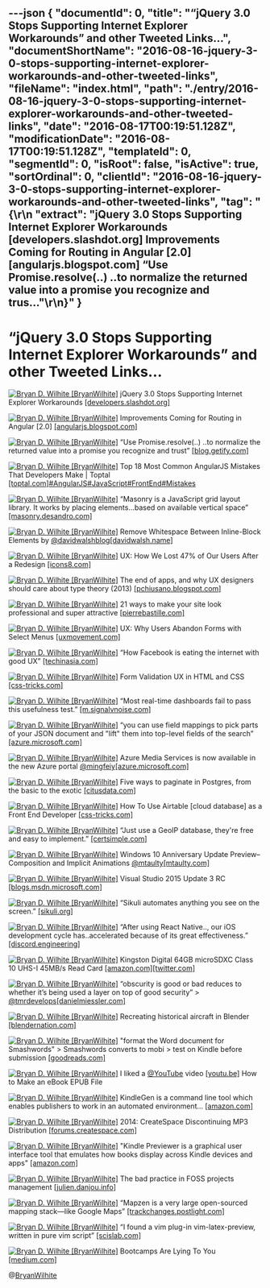 ---json
{
  "documentId": 0,
  "title": "“jQuery 3.0 Stops Supporting Internet Explorer Workarounds” and other Tweeted Links…",
  "documentShortName": "2016-08-16-jquery-3-0-stops-supporting-internet-explorer-workarounds-and-other-tweeted-links",
  "fileName": "index.html",
  "path": "./entry/2016-08-16-jquery-3-0-stops-supporting-internet-explorer-workarounds-and-other-tweeted-links",
  "date": "2016-08-17T00:19:51.128Z",
  "modificationDate": "2016-08-17T00:19:51.128Z",
  "templateId": 0,
  "segmentId": 0,
  "isRoot": false,
  "isActive": true,
  "sortOrdinal": 0,
  "clientId": "2016-08-16-jquery-3-0-stops-supporting-internet-explorer-workarounds-and-other-tweeted-links",
  "tag": "{\r\n  \"extract\": \"jQuery 3.0 Stops Supporting Internet Explorer Workarounds [developers.slashdot.org] Improvements Coming for Routing in Angular [2.0] [angularjs.blogspot.com] “Use Promise.resolve(..) ..to normalize the returned value into a promise you recognize and trus...\"\r\n}"
}
---

# “jQuery 3.0 Stops Supporting Internet Explorer Workarounds” and other Tweeted Links…

[<img alt="Bryan D. Wilhite [BryanWilhite]" src="https://songhay.blob.core.windows.net/shared-social-twitter/BryanWilhite.jpeg">](http://t.co/UNdqV0Z1zz "Bryan D. Wilhite [BryanWilhite]") jQuery 3.0 Stops Supporting Internet Explorer Workarounds [[developers.slashdot.org]](https://developers.slashdot.org/story/16/06/11/0135250/jquery-30-stops-supporting-internet-explorer-workarounds?utm_source=feedly1.0mainlinkanon&utm_medium=feed)

[<img alt="Bryan D. Wilhite [BryanWilhite]" src="https://songhay.blob.core.windows.net/shared-social-twitter/BryanWilhite.jpeg">](http://t.co/UNdqV0Z1zz "Bryan D. Wilhite [BryanWilhite]") Improvements Coming for Routing in Angular [2.0] [[angularjs.blogspot.com]](http://angularjs.blogspot.com/2016/06/improvements-coming-for-routing-in.html)

[<img alt="Bryan D. Wilhite [BryanWilhite]" src="https://songhay.blob.core.windows.net/shared-social-twitter/BryanWilhite.jpeg">](http://t.co/UNdqV0Z1zz "Bryan D. Wilhite [BryanWilhite]") “Use Promise.resolve(..) ..to normalize the returned value into a promise you recognize and trust” [[blog.getify.com]](https://blog.getify.com/promises-wrong-ways/)

[<img alt="Bryan D. Wilhite [BryanWilhite]" src="https://songhay.blob.core.windows.net/shared-social-twitter/BryanWilhite.jpeg">](http://t.co/UNdqV0Z1zz "Bryan D. Wilhite [BryanWilhite]") Top 18 Most Common AngularJS Mistakes That Developers Make | Toptal [[toptal.com]](https://www.toptal.com/angular-js/top-18-most-common-angularjs-developer-mistakes)[#AngularJS](http://twitter.com/search?q=%23AngularJS)[#JavaScript](http://twitter.com/search?q=%23JavaScript)[#FrontEnd](http://twitter.com/search?q=%23FrontEnd)[#Mistakes](http://twitter.com/search?q=%23Mistakes)

[<img alt="Bryan D. Wilhite [BryanWilhite]" src="https://songhay.blob.core.windows.net/shared-social-twitter/BryanWilhite.jpeg">](http://t.co/UNdqV0Z1zz "Bryan D. Wilhite [BryanWilhite]") “Masonry is a JavaScript grid layout library. It works by placing elements…based on available vertical space” [[masonry.desandro.com]](http://masonry.desandro.com/)

[<img alt="Bryan D. Wilhite [BryanWilhite]" src="https://songhay.blob.core.windows.net/shared-social-twitter/BryanWilhite.jpeg">](http://t.co/UNdqV0Z1zz "Bryan D. Wilhite [BryanWilhite]") Remove Whitespace Between Inline-Block Elements by [@davidwalshblog](http://twitter.com/davidwalshblog)[[davidwalsh.name]](https://davidwalsh.name/remove-whitespace-inline-block)

[<img alt="Bryan D. Wilhite [BryanWilhite]" src="https://songhay.blob.core.windows.net/shared-social-twitter/BryanWilhite.jpeg">](http://t.co/UNdqV0Z1zz "Bryan D. Wilhite [BryanWilhite]") UX: How We Lost 47% of Our Users After a Redesign [[icons8.com]](https://icons8.com/articles/how-we-lost-47-of-our-users-after-a-redesign/)

[<img alt="Bryan D. Wilhite [BryanWilhite]" src="https://songhay.blob.core.windows.net/shared-social-twitter/BryanWilhite.jpeg">](http://t.co/UNdqV0Z1zz "Bryan D. Wilhite [BryanWilhite]") The end of apps, and why UX designers should care about type theory (2013) [[pchiusano.blogspot.com]](http://pchiusano.blogspot.com/2013/05/the-future-of-software-end-of-apps-and.html)

[<img alt="Bryan D. Wilhite [BryanWilhite]" src="https://songhay.blob.core.windows.net/shared-social-twitter/BryanWilhite.jpeg">](http://t.co/UNdqV0Z1zz "Bryan D. Wilhite [BryanWilhite]") 21 ways to make your site look professional and super attractive [[pierrebastille.com]](https://pierrebastille.com/site-professional-attractive/)

[<img alt="Bryan D. Wilhite [BryanWilhite]" src="https://songhay.blob.core.windows.net/shared-social-twitter/BryanWilhite.jpeg">](http://t.co/UNdqV0Z1zz "Bryan D. Wilhite [BryanWilhite]") UX: Why Users Abandon Forms with Select Menus [[uxmovement.com]](http://uxmovement.com/forms/why-users-abandon-forms-with-select-menus/)

[<img alt="Bryan D. Wilhite [BryanWilhite]" src="https://songhay.blob.core.windows.net/shared-social-twitter/BryanWilhite.jpeg">](http://t.co/UNdqV0Z1zz "Bryan D. Wilhite [BryanWilhite]") “How Facebook is eating the internet with good UX” [[techinasia.com]](https://www.techinasia.com/talk/facebook-eating-internet-with-good-ux)

[<img alt="Bryan D. Wilhite [BryanWilhite]" src="https://songhay.blob.core.windows.net/shared-social-twitter/BryanWilhite.jpeg">](http://t.co/UNdqV0Z1zz "Bryan D. Wilhite [BryanWilhite]") Form Validation UX in HTML and CSS [[css-tricks.com]](https://css-tricks.com/form-validation-ux-html-css/)

[<img alt="Bryan D. Wilhite [BryanWilhite]" src="https://songhay.blob.core.windows.net/shared-social-twitter/BryanWilhite.jpeg">](http://t.co/UNdqV0Z1zz "Bryan D. Wilhite [BryanWilhite]") “Most real-time dashboards fail to pass this usefulness test.” [[m.signalvnoise.com]](https://m.signalvnoise.com/real-time-dashboards-considered-harmful-7ab026942ac)

[<img alt="Bryan D. Wilhite [BryanWilhite]" src="https://songhay.blob.core.windows.net/shared-social-twitter/BryanWilhite.jpeg">](http://t.co/UNdqV0Z1zz "Bryan D. Wilhite [BryanWilhite]") “you can use field mappings to pick parts of your JSON document and "lift" them into top-level fields of the search” [[azure.microsoft.com]](https://azure.microsoft.com/en-us/documentation/articles/search-howto-index-json-blobs/)

[<img alt="Bryan D. Wilhite [BryanWilhite]" src="https://songhay.blob.core.windows.net/shared-social-twitter/BryanWilhite.jpeg">](http://t.co/UNdqV0Z1zz "Bryan D. Wilhite [BryanWilhite]") Azure Media Services is now available in the new Azure portal [@mingfeiy](http://twitter.com/mingfeiy)[[azure.microsoft.com]](https://azure.microsoft.com/en-us/blog/azure-media-services-is-now-available-in-the-new-azure-portal/)

[<img alt="Bryan D. Wilhite [BryanWilhite]" src="https://songhay.blob.core.windows.net/shared-social-twitter/BryanWilhite.jpeg">](http://t.co/UNdqV0Z1zz "Bryan D. Wilhite [BryanWilhite]") Five ways to paginate in Postgres, from the basic to the exotic [[citusdata.com]](https://www.citusdata.com/blog/1872-joe-nelson/409-five-ways-paginate-postgres-basic-exotic)

[<img alt="Bryan D. Wilhite [BryanWilhite]" src="https://songhay.blob.core.windows.net/shared-social-twitter/BryanWilhite.jpeg">](http://t.co/UNdqV0Z1zz "Bryan D. Wilhite [BryanWilhite]") How To Use Airtable [cloud database] as a Front End Developer [[css-tricks.com]](https://css-tricks.com/use-airtable-front-end-developer/)

[<img alt="Bryan D. Wilhite [BryanWilhite]" src="https://songhay.blob.core.windows.net/shared-social-twitter/BryanWilhite.jpeg">](http://t.co/UNdqV0Z1zz "Bryan D. Wilhite [BryanWilhite]") “Just use a GeoIP database, they're free and easy to implement.” [[certsimple.com]](https://certsimple.com/blog/product-development-for-non-us-markets)

[<img alt="Bryan D. Wilhite [BryanWilhite]" src="https://songhay.blob.core.windows.net/shared-social-twitter/BryanWilhite.jpeg">](http://t.co/UNdqV0Z1zz "Bryan D. Wilhite [BryanWilhite]") Windows 10 Anniversary Update Preview–Composition and Implicit Animations [@mtaulty](http://twitter.com/mtaulty)[[mtaulty.com]](https://mtaulty.com/2016/06/07/windows-10-anniversary-update-preview-composition-and-implicit-animations/)

[<img alt="Bryan D. Wilhite [BryanWilhite]" src="https://songhay.blob.core.windows.net/shared-social-twitter/BryanWilhite.jpeg">](http://t.co/UNdqV0Z1zz "Bryan D. Wilhite [BryanWilhite]") Visual Studio 2015 Update 3 RC [[blogs.msdn.microsoft.com]](https://blogs.msdn.microsoft.com/visualstudio/2016/06/07/visual-studio-2015-update-3-rc/)

[<img alt="Bryan D. Wilhite [BryanWilhite]" src="https://songhay.blob.core.windows.net/shared-social-twitter/BryanWilhite.jpeg">](http://t.co/UNdqV0Z1zz "Bryan D. Wilhite [BryanWilhite]") “Sikuli automates anything you see on the screen.” [[sikuli.org]](http://www.sikuli.org/)

[<img alt="Bryan D. Wilhite [BryanWilhite]" src="https://songhay.blob.core.windows.net/shared-social-twitter/BryanWilhite.jpeg">](http://t.co/UNdqV0Z1zz "Bryan D. Wilhite [BryanWilhite]") “After using React Native.., our iOS development cycle has..accelerated because of its great effectiveness.” [[discord.engineering]](https://discord.engineering/react-native-deep-dive-91fd5e949933)

[<img alt="Bryan D. Wilhite [BryanWilhite]" src="https://songhay.blob.core.windows.net/shared-social-twitter/BryanWilhite.jpeg">](http://t.co/UNdqV0Z1zz "Bryan D. Wilhite [BryanWilhite]") Kingston Digital 64GB microSDXC Class 10 UHS-I 45MB/s Read Card [[amazon.com]](http://www.amazon.com/Kingston-Digital-64GB-microSDXC-SDC10G2/dp/B0162YQHJA%3Fpsc%3D1%26SubscriptionId%3D1SW6D7X6ZXXR92KVX0G2%26tag%3Dthekintespacec00%26linkCode%3Dxm2%26camp%3D2025%26creative%3D165953%26creativeASIN%3DB0162YQHJA)[[twitter.com]](http://twitter.com/BryanWilhite/status/741388861788426241/photo/1)

[<img alt="Bryan D. Wilhite [BryanWilhite]" src="https://songhay.blob.core.windows.net/shared-social-twitter/BryanWilhite.jpeg">](http://t.co/UNdqV0Z1zz "Bryan D. Wilhite [BryanWilhite]") “obscurity is good or bad reduces to whether it’s being used a layer on top of good security” > [@tmrdevelops](http://twitter.com/tmrdevelops)[[danielmiessler.com]](https://danielmiessler.com/study/security-by-obscurity/)

[<img alt="Bryan D. Wilhite [BryanWilhite]" src="https://songhay.blob.core.windows.net/shared-social-twitter/BryanWilhite.jpeg">](http://t.co/UNdqV0Z1zz "Bryan D. Wilhite [BryanWilhite]") Recreating historical aircraft in Blender [[blendernation.com]](http://www.blendernation.com/2016/06/07/recreating-historical-aircraft-blender/)

[<img alt="Bryan D. Wilhite [BryanWilhite]" src="https://songhay.blob.core.windows.net/shared-social-twitter/BryanWilhite.jpeg">](http://t.co/UNdqV0Z1zz "Bryan D. Wilhite [BryanWilhite]") "format the Word document for Smashwords" > Smashwords converts to mobi > test on Kindle before submission [[goodreads.com]](https://www.goodreads.com/topic/show/969587-please-help-how-do-you-format-for-kindle)

[<img alt="Bryan D. Wilhite [BryanWilhite]" src="https://songhay.blob.core.windows.net/shared-social-twitter/BryanWilhite.jpeg">](http://t.co/UNdqV0Z1zz "Bryan D. Wilhite [BryanWilhite]") I liked a [@YouTube](http://twitter.com/YouTube) video [[youtu.be]](http://youtu.be/EiUMb7bgYeQ?a) How to Make an eBook EPUB File

[<img alt="Bryan D. Wilhite [BryanWilhite]" src="https://songhay.blob.core.windows.net/shared-social-twitter/BryanWilhite.jpeg">](http://t.co/UNdqV0Z1zz "Bryan D. Wilhite [BryanWilhite]") KindleGen is a command line tool which enables publishers to work in an automated environment... [[amazon.com]](http://www.amazon.com/gp/feature.html?docId=1000765211)

[<img alt="Bryan D. Wilhite [BryanWilhite]" src="https://songhay.blob.core.windows.net/shared-social-twitter/BryanWilhite.jpeg">](http://t.co/UNdqV0Z1zz "Bryan D. Wilhite [BryanWilhite]") 2014: CreateSpace Discontinuing MP3 Distribution [[forums.createspace.com]](https://forums.createspace.com/en/community/message/276150)

[<img alt="Bryan D. Wilhite [BryanWilhite]" src="https://songhay.blob.core.windows.net/shared-social-twitter/BryanWilhite.jpeg">](http://t.co/UNdqV0Z1zz "Bryan D. Wilhite [BryanWilhite]") "Kindle Previewer is a graphical user interface tool that emulates how books display across Kindle devices and apps" [[amazon.com]](http://www.amazon.com/gp/feature.html?docId=1000765261)

[<img alt="Bryan D. Wilhite [BryanWilhite]" src="https://songhay.blob.core.windows.net/shared-social-twitter/BryanWilhite.jpeg">](http://t.co/UNdqV0Z1zz "Bryan D. Wilhite [BryanWilhite]") The bad practice in FOSS projects management [[julien.danjou.info]](https://julien.danjou.info/blog/2016/foss-projects-management-bad-practice)

[<img alt="Bryan D. Wilhite [BryanWilhite]" src="https://songhay.blob.core.windows.net/shared-social-twitter/BryanWilhite.jpeg">](http://t.co/UNdqV0Z1zz "Bryan D. Wilhite [BryanWilhite]") “Mapzen is a very large open-sourced mapping stack—like Google Maps” [[trackchanges.postlight.com]](https://trackchanges.postlight.com/open-source-geo-is-really-something-right-now-f8e310c5f57a)

[<img alt="Bryan D. Wilhite [BryanWilhite]" src="https://songhay.blob.core.windows.net/shared-social-twitter/BryanWilhite.jpeg">](http://t.co/UNdqV0Z1zz "Bryan D. Wilhite [BryanWilhite]") “I found a vim plug-in vim-latex-preview, written in pure vim script” [[scislab.com]](https://www.scislab.com/en/blog/yong-vimlai-xie-latexwen-dang/)

[<img alt="Bryan D. Wilhite [BryanWilhite]" src="https://songhay.blob.core.windows.net/shared-social-twitter/BryanWilhite.jpeg">](http://t.co/UNdqV0Z1zz "Bryan D. Wilhite [BryanWilhite]") Bootcamps Are Lying To You [[medium.com]](https://medium.com/@novohispano/bootcamps-are-lying-to-you-67f74fe4ed73)

@[BryanWilhite](https://twitter.com/BryanWilhite)
